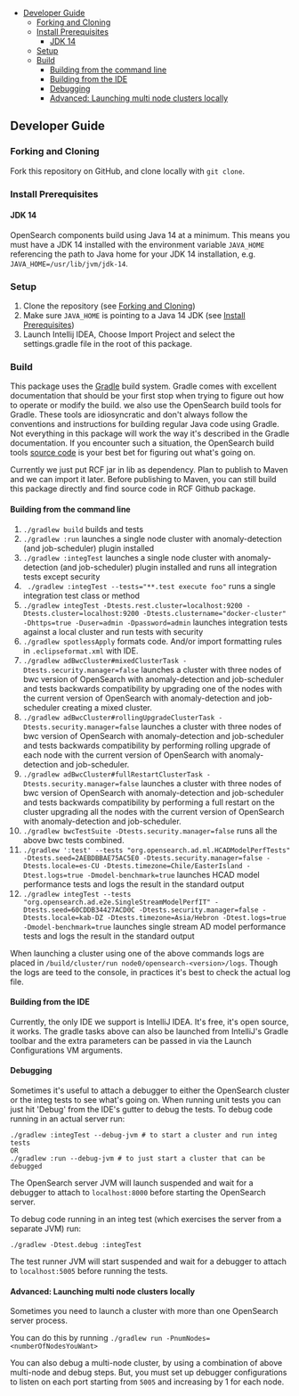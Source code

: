 - [Developer Guide](#developer-guide)
  - [Forking and Cloning](#forking-and-cloning)
  - [Install Prerequisites](#install-prerequisites)
    - [JDK 14](#jdk-14)
  - [Setup](#setup)
  - [Build](#build)
    - [Building from the command line](#building-from-the-command-line)
    - [Building from the IDE](#building-from-the-ide)
    - [Debugging](#debugging)
    - [Advanced: Launching multi node clusters locally](#advanced-launching-multi-node-clusters-locally)

## Developer Guide

### Forking and Cloning

Fork this repository on GitHub, and clone locally with `git clone`.

### Install Prerequisites

#### JDK 14

OpenSearch components build using Java 14 at a minimum. This means you must have a JDK 14 installed with the environment variable `JAVA_HOME` referencing the path to Java home for your JDK 14 installation, e.g. `JAVA_HOME=/usr/lib/jvm/jdk-14`.

### Setup

1. Clone the repository (see [Forking and Cloning](#forking-and-cloning))
2. Make sure `JAVA_HOME` is pointing to a Java 14 JDK (see [Install Prerequisites](#install-prerequisites))
3. Launch Intellij IDEA, Choose Import Project and select the settings.gradle file in the root of this package.

### Build

This package uses the [Gradle](https://docs.gradle.org/current/userguide/userguide.html) build system. Gradle comes with excellent documentation that should be your first stop when trying to figure out how to operate or modify the build. we also use the OpenSearch build tools for Gradle. These tools are idiosyncratic and don't always follow the conventions and instructions for building regular Java code using Gradle. Not everything in this package will work the way it's described in the Gradle documentation. If you encounter such a situation, the OpenSearch build tools [source code](https://github.com/opensearch-project/OpenSearch/tree/main/buildSrc/src/main/groovy/org/opensearch/gradle) is your best bet for figuring out what's going on.

Currently we just put RCF jar in lib as dependency. Plan to publish to Maven and we can import it later. Before publishing to Maven, you can still build this package directly and find source code in RCF Github package.

#### Building from the command line

1. `./gradlew build` builds and tests
2. `./gradlew :run` launches a single node cluster with anomaly-detection (and job-scheduler) plugin installed
3. `./gradlew :integTest` launches a single node cluster with anomaly-detection (and job-scheduler) plugin installed and runs all integration tests except security
4. ` ./gradlew :integTest --tests="**.test execute foo"` runs a single integration test class or method
5. `./gradlew integTest -Dtests.rest.cluster=localhost:9200 -Dtests.cluster=localhost:9200 -Dtests.clustername="docker-cluster" -Dhttps=true -Duser=admin -Dpassword=admin` launches integration tests against a local cluster and run tests with security
6. `./gradlew spotlessApply` formats code. And/or import formatting rules in `.eclipseformat.xml` with IDE.
7. `./gradlew adBwcCluster#mixedClusterTask -Dtests.security.manager=false` launches a cluster with three nodes of bwc version of OpenSearch with anomaly-detection and job-scheduler and tests backwards compatibility by upgrading one of the nodes with the current version of OpenSearch with anomaly-detection and job-scheduler creating a mixed cluster.
8. `./gradlew adBwcCluster#rollingUpgradeClusterTask -Dtests.security.manager=false` launches a cluster with three nodes of bwc version of OpenSearch with anomaly-detection and job-scheduler and tests backwards compatibility by performing rolling upgrade of each node with the current version of OpenSearch with anomaly-detection and job-scheduler.
9. `./gradlew adBwcCluster#fullRestartClusterTask -Dtests.security.manager=false` launches a cluster with three nodes of bwc version of OpenSearch with anomaly-detection and job-scheduler and tests backwards compatibility by performing a full restart on the cluster upgrading all the nodes with the current version of OpenSearch with anomaly-detection and job-scheduler.
10. `./gradlew bwcTestSuite -Dtests.security.manager=false` runs all the above bwc tests combined.
11. `./gradlew ':test' --tests "org.opensearch.ad.ml.HCADModelPerfTests" -Dtests.seed=2AEBDBBAE75AC5E0 -Dtests.security.manager=false -Dtests.locale=es-CU -Dtests.timezone=Chile/EasterIsland -Dtest.logs=true -Dmodel-benchmark=true` launches HCAD model performance tests and logs the result in the standard output
12. `./gradlew integTest --tests "org.opensearch.ad.e2e.SingleStreamModelPerfIT" -Dtests.seed=60CDDB34427ACD0C -Dtests.security.manager=false -Dtests.locale=kab-DZ -Dtests.timezone=Asia/Hebron -Dtest.logs=true -Dmodel-benchmark=true` launches single stream AD model performance tests and logs the result in the standard output

When launching a cluster using one of the above commands logs are placed in `/build/cluster/run node0/opensearch-<version>/logs`. Though the logs are teed to the console, in practices it's best to check the actual log file.

#### Building from the IDE

Currently, the only IDE we support is IntelliJ IDEA.  It's free, it's open source, it works. The gradle tasks above can also be launched from IntelliJ's Gradle toolbar and the extra parameters can be passed in via the Launch Configurations VM arguments. 

#### Debugging

Sometimes it's useful to attach a debugger to either the OpenSearch cluster or the integ tests to see what's going on. When running unit tests you can just hit 'Debug' from the IDE's gutter to debug the tests.  To debug code running in an actual server run:

```
./gradlew :integTest --debug-jvm # to start a cluster and run integ tests
OR
./gradlew :run --debug-jvm # to just start a cluster that can be debugged
```

The OpenSearch server JVM will launch suspended and wait for a debugger to attach to `localhost:8000` before starting the OpenSearch server.

To debug code running in an integ test (which exercises the server from a separate JVM) run:

```
./gradlew -Dtest.debug :integTest 
```

The test runner JVM will start suspended and wait for a debugger to attach to `localhost:5005` before running the tests.

#### Advanced: Launching multi node clusters locally

Sometimes you need to launch a cluster with more than one OpenSearch server process.

You can do this by running `./gradlew run -PnumNodes=<numberOfNodesYouWant>`

You can also debug a multi-node cluster, by using a combination of above multi-node and debug steps.
But, you must set up debugger configurations to listen on each port starting from `5005` and increasing by 1 for each node.